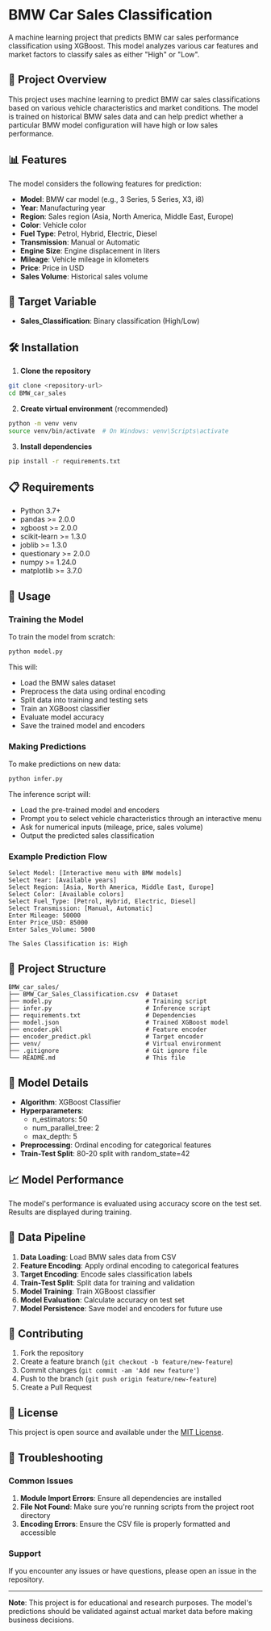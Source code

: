# BMW Car Sales Classification

A machine learning project that predicts BMW car sales performance classification using XGBoost. This model analyzes various car features and market factors to classify sales as either "High" or "Low".

## 🚗 Project Overview

This project uses machine learning to predict BMW car sales classifications based on various vehicle characteristics and market conditions. The model is trained on historical BMW sales data and can help predict whether a particular BMW model configuration will have high or low sales performance.

## 📊 Features

The model considers the following features for prediction:
- **Model**: BMW car model (e.g., 3 Series, 5 Series, X3, i8)
- **Year**: Manufacturing year
- **Region**: Sales region (Asia, North America, Middle East, Europe)
- **Color**: Vehicle color
- **Fuel Type**: Petrol, Hybrid, Electric, Diesel
- **Transmission**: Manual or Automatic
- **Engine Size**: Engine displacement in liters
- **Mileage**: Vehicle mileage in kilometers
- **Price**: Price in USD
- **Sales Volume**: Historical sales volume

## 🎯 Target Variable

- **Sales_Classification**: Binary classification (High/Low)

## 🛠️ Installation

1. **Clone the repository**
```bash
git clone <repository-url>
cd BMW_car_sales
```

2. **Create virtual environment** (recommended)
```bash
python -m venv venv
source venv/bin/activate  # On Windows: venv\Scripts\activate
```

3. **Install dependencies**
```bash
pip install -r requirements.txt
```

## 📋 Requirements

- Python 3.7+
- pandas >= 2.0.0
- xgboost >= 2.0.0
- scikit-learn >= 1.3.0
- joblib >= 1.3.0
- questionary >= 2.0.0
- numpy >= 1.24.0
- matplotlib >= 3.7.0

## 🚀 Usage

### Training the Model

To train the model from scratch:

```bash
python model.py
```

This will:
- Load the BMW sales dataset
- Preprocess the data using ordinal encoding
- Split data into training and testing sets
- Train an XGBoost classifier
- Evaluate model accuracy
- Save the trained model and encoders

### Making Predictions

To make predictions on new data:

```bash
python infer.py
```

The inference script will:
- Load the pre-trained model and encoders
- Prompt you to select vehicle characteristics through an interactive menu
- Ask for numerical inputs (mileage, price, sales volume)
- Output the predicted sales classification

### Example Prediction Flow

```
Select Model: [Interactive menu with BMW models]
Select Year: [Available years]
Select Region: [Asia, North America, Middle East, Europe]
Select Color: [Available colors]
Select Fuel_Type: [Petrol, Hybrid, Electric, Diesel]
Select Transmission: [Manual, Automatic]
Enter Mileage: 50000
Enter Price_USD: 85000
Enter Sales_Volume: 5000

The Sales Classification is: High
```

## 📁 Project Structure

```
BMW_car_sales/
├── BMW_Car_Sales_Classification.csv  # Dataset
├── model.py                          # Training script
├── infer.py                          # Inference script
├── requirements.txt                  # Dependencies
├── model.json                        # Trained XGBoost model
├── encoder.pkl                       # Feature encoder
├── encoder_predict.pkl               # Target encoder
├── venv/                             # Virtual environment
├── .gitignore                        # Git ignore file
└── README.md                         # This file
```

## 🔧 Model Details

- **Algorithm**: XGBoost Classifier
- **Hyperparameters**:
  - n_estimators: 50
  - num_parallel_tree: 2
  - max_depth: 5
- **Preprocessing**: Ordinal encoding for categorical features
- **Train-Test Split**: 80-20 split with random_state=42

## 📈 Model Performance

The model's performance is evaluated using accuracy score on the test set. Results are displayed during training.

## 🔄 Data Pipeline

1. **Data Loading**: Load BMW sales data from CSV
2. **Feature Encoding**: Apply ordinal encoding to categorical features
3. **Target Encoding**: Encode sales classification labels
4. **Train-Test Split**: Split data for training and validation
5. **Model Training**: Train XGBoost classifier
6. **Model Evaluation**: Calculate accuracy on test set
7. **Model Persistence**: Save model and encoders for future use

## 🤝 Contributing

1. Fork the repository
2. Create a feature branch (`git checkout -b feature/new-feature`)
3. Commit changes (`git commit -am 'Add new feature'`)
4. Push to the branch (`git push origin feature/new-feature`)
5. Create a Pull Request

## 📝 License

This project is open source and available under the [MIT License](LICENSE).

## 🐛 Troubleshooting

### Common Issues

1. **Module Import Errors**: Ensure all dependencies are installed
2. **File Not Found**: Make sure you're running scripts from the project root directory
3. **Encoding Errors**: Ensure the CSV file is properly formatted and accessible

### Support

If you encounter any issues or have questions, please open an issue in the repository.

---

**Note**: This project is for educational and research purposes. The model's predictions should be validated against actual market data before making business decisions.